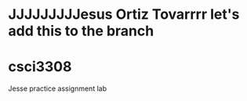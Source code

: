 JJJJJJJJJesus Ortiz Tovarrrr let's add this to the branch 
=======
# csci3308
Jesse practice assignment lab
